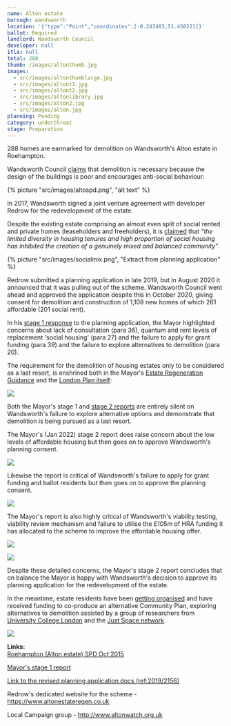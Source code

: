 ```yaml
---
name: Alton estate
borough: wandsworth
location: '{"type":"Point","coordinates":[-0.243483,51.450221]}'
ballot: Required
landlord: Wandsworth Council
developer: null
itla: null
total: 288
thumb: /images/altonthumb.jpg
images:
  - src/images/altonthumblarge.jpg
  - src/images/altont1.jpg
  - src/images/altont2.jpg
  - src/images/altonlibrary.jpg
  - src/images/alton2.jpg
  - src/images/alton.jpg
planning: Pending
category: underthreat
stage: Preparation
---
```


288 homes are earmarked for demolition on Wandsworth's Alton estate in Roehampton.

Wandsworth Council [claims](https://www.wandsworth.gov.uk/media/1627/roehampton_adopted_spd_oct_2015.pdf) that demolition is necessary because the design of the buildings is poor and encourages anti-social behaviour:

{% picture "src/images/altospd.png", "alt text" %}

In 2017, Wandsworth signed a joint venture agreement with developer Redrow for the redevelopment of the estate.

Despite the existing estate comprising an almost even split of social rented and private homes (leaseholders and freeholders), it is [claimed](https://planning2.wandsworth.gov.uk/iam/IAMCache/5300271/5300271.pdf) that *"the limited diversity in housing tenures and high proportion of social housing has inhibited the creation of a genuinely mixed and balanced community"*.

{% picture "src/images/socialmix.png", "Extract from planning application" %}

Redrow submitted a planning application in late 2019, but in August 2020 it announced that it was pulling out of the scheme. Wandsworth Council went ahead and approved the application despite this in October 2020, giving consent for demolition and construction of 1,108 new homes of which 261 affordable (201 social rent). 

In his [stage 1 response](https://www.london.gov.uk/sites/default/files/public%3A//public%3A//PAWS/media_id_471293///alton_estate_report.pdf) to the planning application, the Mayor highlighted concerns about lack of consultation (para 36), quantum and rent levels of replacement 'social housing' (para 27) and the failure to apply for grant funding (para 39) and the failure to explore alternatives to demolition (para 20).

The requirement for the demolition of housing estates only to be considered as a last resort, is enshrined both in the Mayor's [Estate Regeneration Guidance](https://www.london.gov.uk/sites/default/files/better-homes-for-local-people-the-mayors-good-practice-guide-to-estate-regeneration.pdf) and the [London Plan itself](https://www.london.gov.uk/sites/default/files/intend_to_publish_-_clean.pdf):

<img src="/images/londplanh8.png" class="img-fluid img-thumbnail rounded">

Both the Mayor's stage 1 and [stage 2 reports](https://planning.london.gov.uk/pr/s/planning-application/a0i4J000006cBWyQAM/20211288?tabset-c2f3b=2) are entirely silent on Wandsworth's failure to explore alternative options and demonstrate that demolition is being pursued as a last resort.

The Mayor's (Jan 2022) stage 2 report does raise concern about the low levels of affordable housing but then goes on to approve Wandsworth's planning consent.

![](/images/screenshot-2022-02-03-at-10-09-31-pdu-case-report-xxxx-yy-date-gla1288-alton-estate-stage-2-report-31-jan-2022-pdf.png)

Likewise the report is critical of Wandsworth's failure to apply for grant funding and ballot residents but then goes on to approve the planning consent.

![](/images/screenshot-2022-02-03-at-10-07-16-pdu-case-report-xxxx-yy-date-gla1288-alton-estate-stage-2-report-31-jan-2022-pdf.png)

The Mayor's report is also highly critical of Wandsworth's viability testing, viability review mechanism and failure to utilise the £105m of HRA funding it has allocated to the scheme to improve the affordable housing offer.

![](/images/screenshot-2022-02-03-at-10-13-31-pdu-case-report-xxxx-yy-date-gla1288-alton-estate-stage-2-report-31-jan-2022-pdf.png)

![](/images/screenshot-2022-02-03-at-10-14-07-pdu-case-report-xxxx-yy-date-gla1288-alton-estate-stage-2-report-31-jan-2022-pdf.png)

Despite these detailed concerns, the Mayor's stage 2 report concludes that on balance the Mayor is happy with Wandsworth's decision to approve its planning application for the redevelopment of the estate.

In the meantime, estate residents have been [getting organised](https://twitter.com/AltonAction/status/1322956962439507971) and have received funding to co-produce an alternative Community Plan, exploring alternatives to demolition assisted by a group of researchers from [University College London](www.ucl.ac.uk) and the [Just Space network](www.justspace.org.uk).

<img src="/images/altonaction.png" class="img-fluid rounded img-thumbnail">

**Links:**\
[Roehampton (Alton estate) SPD Oct 2015](https://www.wandsworth.gov.uk/media/1627/roehampton_adopted_spd_oct_2015.pdf)

[Mayor's stage 1 report](https://www.london.gov.uk/what-we-do/planning/planning-applications-and-decisions/planning-application-search/alton-estate)

[Link to the revised planning application docs (ref:2019/2156)](https://planning1.wandsworth.gov.uk/Northgate/PlanningExplorer/Generic/StdDetails.aspx?PT=Planning%20Applications%20On-Line&TYPE=PL/PlanningPK.xml&PARAM0=977340&XSLT=/Northgate/PlanningExplorer/SiteFiles/Skins/Wandsworth/xslt/PL/PLDetails.xslt&FT=Planning%20Application%20Details&PUBLIC=Y&XMLSIDE=/Northgate/PlanningExplorer/SiteFiles/Skins/Wandsworth/Menus/PL.xml&DAURI=PLANNING)

Redrow's dedicated website for the scheme - <https://www.altonestateregen.co.uk>

Local Campaign group - <http://www.altonwatch.org.uk>